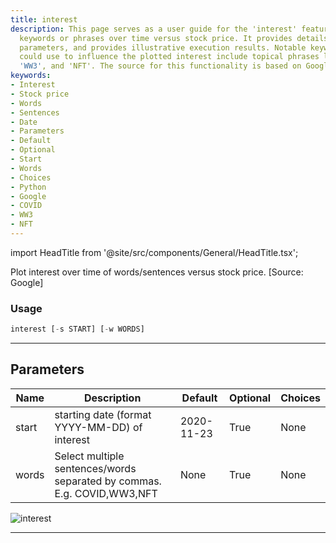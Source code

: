 ```yaml
---
title: interest
description: This page serves as a user guide for the 'interest' feature which plots
  keywords or phrases over time versus stock price. It provides details on its usage,
  parameters, and provides illustrative execution results. Notable keywords that you
  could use to influence the plotted interest include topical phrases like 'COVID',
  'WW3', and 'NFT'. The source for this functionality is based on Google.
keywords:
- Interest
- Stock price
- Words
- Sentences
- Date
- Parameters
- Default
- Optional
- Start
- Words
- Choices
- Python
- Google
- COVID
- WW3
- NFT
---
```


import HeadTitle from '@site/src/components/General/HeadTitle.tsx';

<HeadTitle title="interest - Ba - Stocks - Reference | OpenBB Terminal Docs" />

Plot interest over time of words/sentences versus stock price. [Source: Google]

### Usage

```python
interest [-s START] [-w WORDS]
```

---

## Parameters

| Name | Description | Default | Optional | Choices |
| ---- | ----------- | ------- | -------- | ------- |
| start | starting date (format YYYY-MM-DD) of interest | 2020-11-23 | True | None |
| words | Select multiple sentences/words separated by commas. E.g. COVID,WW3,NFT | None | True | None |

![interest](https://user-images.githubusercontent.com/25267873/157575723-23c55e4e-9e87-4647-b8fa-8ed9643f471f.png)

---
